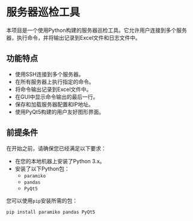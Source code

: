 # 服务器巡检工具

本项目是一个使用Python构建的服务器巡检工具。它允许用户连接到多个服务器，执行命令，并将输出记录到Excel文件和日志文件中。

## 功能特点

- 使用SSH连接到多个服务器。
- 在所有服务器上执行指定的命令。
- 将命令输出记录到Excel文件中。
- 在GUI中显示命令输出的最后一行。
- 保存和加载服务器配置和IP地址。
- 使用PyQt5构建的用户友好图形界面。

## 前提条件

在开始之前，请确保您已经满足以下要求：

- 在您的本地机器上安装了Python 3.x。
- 安装了以下Python包：
  - `paramiko`
  - `pandas`
  - `PyQt5`

您可以使用`pip`安装所需的包：

```bash
pip install paramiko pandas PyQt5


